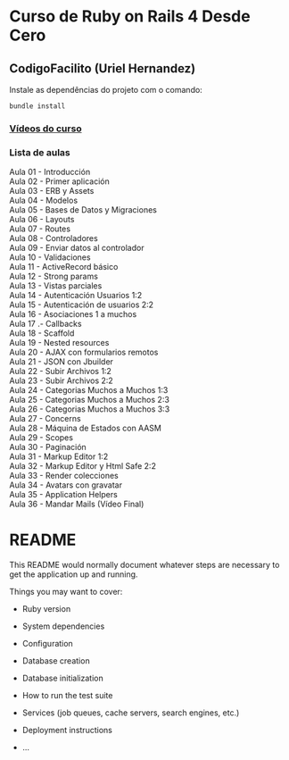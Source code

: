# Curso de Ruby on Rails 4 Desde Cero
## CodigoFacilito (Uriel Hernandez)

Instale as dependências do projeto com o comando:  

`bundle install`

### [Vídeos do curso](https://www.youtube.com/watch?v=LMD3P97gXa0&list=PLpOqH6AE0tNiQ-ofrDlbAUSc1r67r_AWv)

### Lista de aulas  

Aula 01 - Introducción  
Aula 02 - Primer aplicación  
Aula 03 - ERB y Assets  
Aula 04 - Modelos  
Aula 05 - Bases de Datos y Migraciones  
Aula 06 - Layouts  
Aula 07 - Routes  
Aula 08 - Controladores  
Aula 09 - Enviar datos al controlador  
Aula 10 - Validaciones  
Aula 11 - ActiveRecord básico  
Aula 12 - Strong params  
Aula 13 - Vistas parciales  
Aula 14 - Autenticación Usuarios 1:2  
Aula 15 - Autenticación de usuarios 2:2  
Aula 16 - Asociaciones 1 a muchos  
Aula 17 .- Callbacks  
Aula 18 - Scaffold  
Aula 19 - Nested resources  
Aula 20 - AJAX con formularios remotos  
Aula 21 - JSON con Jbuilder  
Aula 22 - Subir Archivos 1:2  
Aula 23 - Subir Archivos 2:2  
Aula 24 - Categorias Muchos a Muchos 1:3  
Aula 25 - Categorias Muchos a Muchos 2:3  
Aula 26 - Categorias Muchos a Muchos 3:3  
Aula 27 - Concerns  
Aula 28 - Máquina de Estados con AASM  
Aula 29 - Scopes  
Aula 30 - Paginación  
Aula 31 - Markup Editor 1:2  
Aula 32 - Markup Editor y Html Safe 2:2  
Aula 33 - Render colecciones  
Aula 34 - Avatars con gravatar  
Aula 35 - Application Helpers  
Aula 36 - Mandar Mails (Vídeo Final)  

# README

This README would normally document whatever steps are necessary to get the
application up and running.

Things you may want to cover:

* Ruby version

* System dependencies

* Configuration

* Database creation

* Database initialization

* How to run the test suite

* Services (job queues, cache servers, search engines, etc.)

* Deployment instructions

* ...
